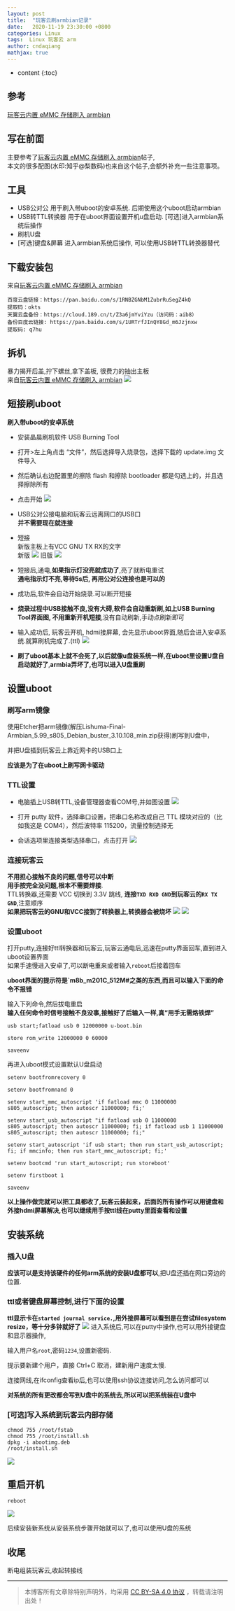 ```yaml
---
layout: post
title:  "玩客云刷armbian记录"
date:   2020-11-19 23:30:00 +0800
categories: Linux
tags:  Linux 玩客云 arm 
author: cndaqiang
mathjax: true
---
```

* content
{:toc}




## 参考
[玩客云内置 eMMC 存储刷入 armbian](https://zhuanlan.zhihu.com/p/144850658)

## 写在前面
主要参考了[玩客云内置 eMMC 存储刷入 armbian](https://zhuanlan.zhihu.com/p/144850658)帖子,<br>
本文的很多配图(水印:知乎@梨数码)也来自这个帖子,会额外补充一些注意事项。

## 工具
- USB公对公 用于刷入带uboot的安卓系统. 后期使用这个uboot启动armbian
- USB转TTL转换器 用于在uboot界面设置开机u盘启动. [可选]进入armbian系统后操作
- 刷机U盘
- [可选]键盘&屏幕 进入armbian系统后操作, 可以使用USB转TTL转换器替代

## 下载安装包
来自[玩客云内置 eMMC 存储刷入 armbian](https://zhuanlan.zhihu.com/p/144850658)
```
百度云盘链接：https://pan.baidu.com/s/1RNBZGNbM1ZubrRuSegZ4kQ 
提取码：okts
天翼云盘备份：https://cloud.189.cn/t/Z3a6jmYviYzu（访问码：aib8）
备份百度云链接: https://pan.baidu.com/s/1URTrfJInQY8Gd_m6Jzjnxw 
提取码: q7hu
```

## 拆机
暴力揭开后盖,拧下螺丝,拿下盖板, 很费力的抽出主板<br>
来自[玩客云内置 eMMC 存储刷入 armbian](https://zhuanlan.zhihu.com/p/144850658)
![](/uploads/2020/11/lishuma1.png)

## 短接刷uboot
**刷入带uboot的安卓系统**<br>
- 安装晶晨刷机软件 USB Burning Tool 
- 打开>左上角点击 “文件”，然后选择导入烧录包，选择下载的 update.img 文件导入
- 然后确认右边配置里的擦除 flash 和擦除 bootloader 都是勾选上的，并且选择擦除所有
- 点击开始
![](/uploads/2020/11/uboot.png)

- USB公对公接电脑和玩客云远离网口的USB口<br>
**并不需要现在就连接**
- 短接<br>
新版主板上有VCC GNU TX RX的文字<br>
新版
![](/uploads/2020/11/lishuma2.png)
旧版
![](/uploads/2020/11/lishuma3.png)

- 短接后,通电,**如果指示灯没亮就成功了**,亮了就断电重试<br>
**通电指示灯不亮,等待5s后, 再用公对公连接也是可以的**

- 成功后,软件会自动开始烧录.可以断开短接

- **烧录过程中USB接触不良,没有大碍,软件会自动重新刷,如上USB Burning Tool界面图, 不用重新开机短接**,没有自动刷新,手动点刷新即可

- 输入成功后, 玩客云开机, hdmi接屏幕, 会先显示uboot界面,随后会进入安卓系统.就算刷机完成了.(ttl)
![](/uploads/2020/11/uboot1.png)

- **刷了uboot基本上就不会死了,以后就像u盘装系统一样,在uboot里设置U盘自启动就好了**,**armbia弄坏了,也可以进入U盘重刷**


## 设置uboot

### 刷写arm镜像
使用Etcher把arm镜像(解压Lishuma-Final-Armbian_5.99_s805_Debian_buster_3.10.108_min.zip获得)刷写到U盘中，

并把U盘插到玩客云上靠近网卡的USB口上

**应该是为了在uboot上刷写网卡驱动**<br>


### TTL设置
- 电脑插上USB转TTL,设备管理器查看COM号,并如图设置
![](/uploads/2020/11/lishuma4.png)

- 打开 putty 软件，选择串口设置，把串口名称改成自己 TTL 模块对应的（比如我这是 COM4），然后波特率 115200，流量控制选择无
- 会话选项里连接类型选择串口，点击打开
![](/uploads/2020/11/lishuma5.png)

### 连接玩客云
**不用担心接触不良的问题,信号可以中断**<br>
**用手按完全没问题,根本不需要焊接**.<br>
TTL转换器,还需要 VCC 切换到 3.3V 跳线, **连接`TXD RXD GND`到玩客云的`RX TX GND`**,注意顺序<br>
**如果把玩客云的GNU和VCC接到了转换器上,转换器会被烧坏**
![](/uploads/2020/11/ttl1.png)
![](/uploads/2020/11/ttl2.png)

### 设置uboot
打开putty,连接好ttl转换器和玩客云,玩客云通电后,迅速在putty界面回车,直到进入uboot设置界面<br>
如果手速慢进入安卓了,可以断电重来或者输入`reboot`后接着回车

**uboot界面的提示符是`m8b_m201C_512M#之类的东西,而且可以输入下面的命令不报错**

输入下列命令,然后拔电重启<br>
**输入任何命令时信号接触不良没事,接触好了后输入一样,真“用手无需烙铁焊”**
```
usb start;fatload usb 0 12000000 u-boot.bin 

store rom_write 12000000 0 60000 

saveenv
```

再进入uboot模式设置默认U盘启动
```
setenv bootfromrecovery 0

setenv bootfromnand 0

setenv start_mmc_autoscript 'if fatload mmc 0 11000000 s805_autoscript; then autoscr 11000000; fi;'

setenv start_usb_autoscript "if fatload usb 0 11000000 s805_autoscript; then autoscr 11000000; fi; if fatload usb 1 11000000 s805_autoscript; then autoscr 11000000; fi;"

setenv start_autoscript 'if usb start; then run start_usb_autoscript; fi; if mmcinfo; then run start_mmc_autoscript; fi;'

setenv bootcmd 'run start_autoscript; run storeboot'

setenv firstboot 1

saveenv
```


**以上操作做完就可以把工具都收了,玩客云装起来，后面的所有操作可以用键盘和外接hdmi屏幕解决,也可以继续用手按ttl线在putty里面查看和设置**


## 安装系统
### 插入U盘
**应该可以是支持该硬件的任何arm系统的安装U盘都可以**,把U盘还插在网口旁边的位置.

### ttl**或者**键盘屏幕控制,进行下面的设置
**ttl显示卡在`started journal service.`,用外接屏幕可以看到是在尝试filesystem resize，等十分多钟就好了**
![](/uploads/2020/11/hdmi.png)
进入系统后,可以在putty中操作,也可以用外接键盘和显示器操作,

输入用户名`root`,密码`1234`,设置新密码.

提示要新建个用户，直接 Ctrl+C 取消，建新用户速度太慢.

连接网线,在ifconfig查看ip后,也可以使用ssh协议连接访问,怎么访问都可以

**对系统的所有更改都会写到U盘中的系统去,所以可以把系统装在U盘中**

### [可选]写入系统到玩客云内部存储
```
chmod 755 /root/fstab
chmod 755 /root/install.sh
dpkg -i abootimg.deb
/root/install.sh
```
![](/uploads/2020/11/lishuma6.png)


## 重启开机
```
reboot
```
![](/uploads/2020/11/reboot.png)

后续安装新系统从安装系统步骤开始就可以了,也可以使用U盘的系统

## 收尾
断电组装玩客云,收起转接线





------
>本博客所有文章除特别声明外，均采用 [CC BY-SA 4.0 协议](https://creativecommons.org/licenses/by-sa/4.0/deed.zh) ，转载请注明出处！

